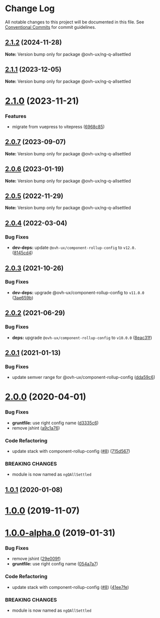 # Change Log

All notable changes to this project will be documented in this file.
See [Conventional Commits](https://conventionalcommits.org) for commit guidelines.

## [2.1.2](https://github.com/ovh/manager/compare/@ovh-ux/ng-q-allsettled@2.1.1...@ovh-ux/ng-q-allsettled@2.1.2) (2024-11-28)

**Note:** Version bump only for package @ovh-ux/ng-q-allsettled





## [2.1.1](https://github.com/ovh/manager/compare/@ovh-ux/ng-q-allsettled@2.1.0...@ovh-ux/ng-q-allsettled@2.1.1) (2023-12-05)

**Note:** Version bump only for package @ovh-ux/ng-q-allsettled





# [2.1.0](https://github.com/ovh/manager/compare/@ovh-ux/ng-q-allsettled@2.0.7...@ovh-ux/ng-q-allsettled@2.1.0) (2023-11-21)


### Features

* migrate from vuepress to vitepress ([6968c85](https://github.com/ovh/manager/commit/6968c85f00e19c41bc240abb37a50e9dacf9c5e5))





## [2.0.7](https://github.com/ovh/manager/compare/@ovh-ux/ng-q-allsettled@2.0.6...@ovh-ux/ng-q-allsettled@2.0.7) (2023-09-07)

**Note:** Version bump only for package @ovh-ux/ng-q-allsettled





## [2.0.6](https://github.com/ovh/manager/compare/@ovh-ux/ng-q-allsettled@2.0.5...@ovh-ux/ng-q-allsettled@2.0.6) (2023-01-19)

**Note:** Version bump only for package @ovh-ux/ng-q-allsettled





## [2.0.5](https://github.com/ovh/manager/compare/@ovh-ux/ng-q-allsettled@2.0.4...@ovh-ux/ng-q-allsettled@2.0.5) (2022-11-29)

**Note:** Version bump only for package @ovh-ux/ng-q-allsettled





## [2.0.4](https://github.com/ovh/manager/compare/@ovh-ux/ng-q-allsettled@2.0.3...@ovh-ux/ng-q-allsettled@2.0.4) (2022-03-04)


### Bug Fixes

* **dev-deps:** update `@ovh-ux/component-rollup-config` to `v12.0.` ([8145cd4](https://github.com/ovh/manager/commit/8145cd44a34cec071db4b5267182705625951077))



## [2.0.3](https://github.com/ovh/manager/compare/@ovh-ux/ng-q-allsettled@2.0.2...@ovh-ux/ng-q-allsettled@2.0.3) (2021-10-26)


### Bug Fixes

* **dev-deps:** upgrade @ovh-ux/component-rollup-config to `v11.0.0` ([3ae659b](https://github.com/ovh/manager/commit/3ae659bea59244fd5660375b9dac52055cc374b0))



## [2.0.2](https://github.com/ovh/manager/compare/@ovh-ux/ng-q-allsettled@2.0.1...@ovh-ux/ng-q-allsettled@2.0.2) (2021-06-29)


### Bug Fixes

* **deps:** upgrade `@ovh-ux/component-rollup-config` to `v10.0.0` ([8eac31f](https://github.com/ovh/manager/commit/8eac31f81e46d1570c131cf55788d6435842ab6d))



## [2.0.1](https://github.com/ovh/manager/compare/@ovh-ux/ng-q-allsettled@2.0.0...@ovh-ux/ng-q-allsettled@2.0.1) (2021-01-13)


### Bug Fixes

* update semver range for @ovh-ux/component-rollup-config ([dda59c6](https://github.com/ovh/manager/commit/dda59c6b71cb4ad9ab98f06a0bf995a7eb45a1d9))



# [2.0.0](https://github.com/ovh/manager/compare/@ovh-ux/ng-q-allsettled@1.0.1...@ovh-ux/ng-q-allsettled@2.0.0) (2020-04-01)


### Bug Fixes

* **gruntfile:** use right config name ([d3335c6](https://github.com/ovh/manager/commit/d3335c62e26238c134fb3551e324a8840df37e23))
* remove jshint ([a9c1a76](https://github.com/ovh/manager/commit/a9c1a76b4a010fb9c28570b63fe028d59f50bc22))


### Code Refactoring

* update stack with component-rollup-config ([#8](https://github.com/ovh/manager/issues/8)) ([715d567](https://github.com/ovh/manager/commit/715d5677945539f80085361a70dd4e65cb0f88af))


### BREAKING CHANGES

* module is now named as `ngQAllSettled`



## [1.0.1](https://github.com/ovh-ux/ng-q-allsettled/compare/v1.0.0...v1.0.1) (2020-01-08)



# [1.0.0](https://github.com/ovh-ux/ng-q-allsettled/compare/v1.0.0-alpha.0...v1.0.0) (2019-11-07)



# [1.0.0-alpha.0](https://github.com/ovh-ux/ng-q-allsettled/compare/0.3.1...1.0.0-alpha.0) (2019-01-31)


### Bug Fixes

* remove jshint ([29e009f](https://github.com/ovh-ux/ng-q-allsettled/commit/29e009f))
* **gruntfile:** use right config name ([054a7a7](https://github.com/ovh-ux/ng-q-allsettled/commit/054a7a7))


### Code Refactoring

* update stack with component-rollup-config ([#8](https://github.com/ovh-ux/ng-q-allsettled/issues/8)) ([41ee7fe](https://github.com/ovh-ux/ng-q-allsettled/commit/41ee7fe))


### BREAKING CHANGES

* module is now named as `ngQAllSettled`
